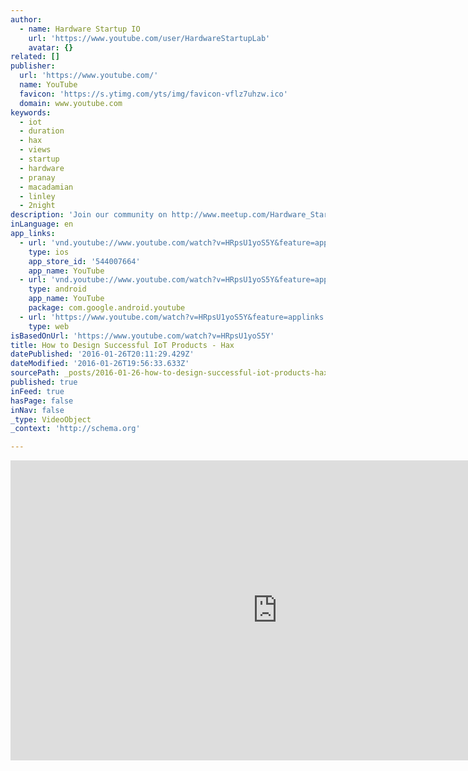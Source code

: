 ```yaml
---
author:
  - name: Hardware Startup IO
    url: 'https://www.youtube.com/user/HardwareStartupLab'
    avatar: {}
related: []
publisher:
  url: 'https://www.youtube.com/'
  name: YouTube
  favicon: 'https://s.ytimg.com/yts/img/favicon-vflz7uhzw.ico'
  domain: www.youtube.com
keywords:
  - iot
  - duration
  - hax
  - views
  - startup
  - hardware
  - pranay
  - macadamian
  - linley
  - 2night
description: 'Join our community on http://www.meetup.com/Hardware_Startup_IO/ Get in touch on Twitter! http://twitter.com/Hardware_IO SPEAKER Duncan Turner, Programme Director and General Partner @ Hax (https://hax.co/)'
inLanguage: en
app_links:
  - url: 'vnd.youtube://www.youtube.com/watch?v=HRpsU1yoS5Y&feature=applinks'
    type: ios
    app_store_id: '544007664'
    app_name: YouTube
  - url: 'vnd.youtube://www.youtube.com/watch?v=HRpsU1yoS5Y&feature=applinks'
    type: android
    app_name: YouTube
    package: com.google.android.youtube
  - url: 'https://www.youtube.com/watch?v=HRpsU1yoS5Y&feature=applinks'
    type: web
isBasedOnUrl: 'https://www.youtube.com/watch?v=HRpsU1yoS5Y'
title: How to Design Successful IoT Products - Hax
datePublished: '2016-01-26T20:11:29.429Z'
dateModified: '2016-01-26T19:56:33.633Z'
sourcePath: _posts/2016-01-26-how-to-design-successful-iot-products-hax.md
published: true
inFeed: true
hasPage: false
inNav: false
_type: VideoObject
_context: 'http://schema.org'

---
```

<iframe src="https://cdn.embedly.com/widgets/media.html?src=https%3A%2F%2Fwww.youtube.com%2Fembed%2FHRpsU1yoS5Y%3Ffeature%3Doembed&amp;url=https%3A%2F%2Fwww.youtube.com%2Fwatch%3Fv%3DHRpsU1yoS5Y&amp;image=https%3A%2F%2Fi.ytimg.com%2Fvi%2FHRpsU1yoS5Y%2Fhqdefault.jpg&amp;key=b7d04c9b404c499eba89ee7072e1c4f7&amp;type=text%2Fhtml&amp;schema=youtube" width="854" height="480" scrolling="no" frameborder="0" allowfullscreen="allowfullscreen" style=""></iframe>